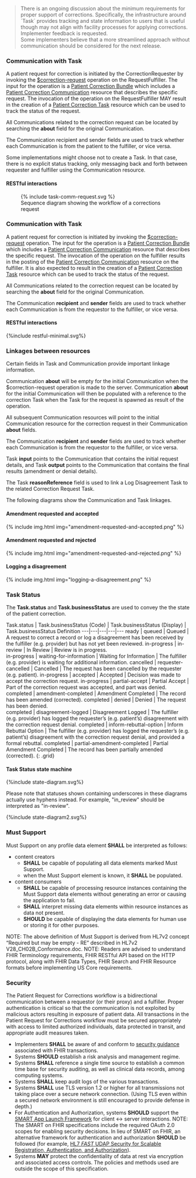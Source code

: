 
<blockquote class="stu-note">
There is an ongoing discussion about the minimum requirements for proper support of corrections.  Specifically, the infrastructure around `Task` provides tracking and state information to users that is useful though may not align with facility processes for applying corrections.  Implementer feedback is requested.<br />
Some implementers believe that a more streamlined approach without communication should be considered for the next release.</blockquote>

### Communication with Task

A patient request for correction is initiated by the CorrectionRequester by invoking the [$correction-request](OperationDefinition-correction-request.html) operation on the RequestFulfiller. The input for the operation is a [Patient Correction Bundle](StructureDefinition-patient-correction-bundle.html) which includes a  [Patient Correction Communication](StructureDefinition-patient-correction-communication.html) resource that describes the specific request. The invocation of the operation on the RequestFulfiller MAY result in the creation of a [Patient Correction Task](StructureDefinition-patient-correction-task.html) resource which can be used to track the status of the request. 

All Communications related to the correction request can be located by searching the **about** field for the original Communication.

The Communication recipient and sender fields are used to track whether each Communication is from the patient to the fulfiller, or vice versa.

Some implementations might choose not to create a Task.  In that case, there is no explicit status tracking, only messaging back and forth between requester and fulfiller using the Communication resource.


#### RESTful interactions

<figure>
  {% include task-comm-request.svg %}
  <figcaption>Sequence diagram showing the workflow of a corrections request</figcaption>
</figure>


### Communication with Task

A patient request for correction is initiated by invoking the [$correction-request](OperationDefinition-correction-request.html) operation. The input for the operation is a [Patient Correction Bundle](StructureDefinition-patient-correction-bundle.html) which includes a  [Patient Correction Communication](StructureDefinition-patient-correction-communication.html) resource that describes the specific request. The invocation of the operation on the fulfiller results in the posting of the [Patient Correction Communication](StructureDefinition-patient-correction-communication.html) resource on the fulfiller.  It is also expected to result in the creation of a [Patient Correction Task](StructureDefinition-patient-correction-task.html) resource which can be used to track the status of the request. 

All Communications related to the correction request can be located by searching the **about** field for the original Communication.

The Communication **recipient** and **sender** fields are used to track whether each Communication is from the requestor to the fulfiller, or vice versa.

#### RESTful interactions

<div>
{%include restful-minimal.svg%}
</div>

### Linkages between resources

Certain fields in Task and Communication provide important linkage information.

Communication **about** will be empty for the initial Communication when the $correction-request operation is made to the server.  Communication **about** for the initial Communication will then be populated with a reference to the correction Task when the Task for the request is spawned as result of the operation.

All subsequent Communication resources will point to the initial Communication resource for the correction request in their Communication **about** fields.

The Communication **recipient** and **sender** fields are used to track whether each Communication is from the requestor to the fulfiller, or vice versa.

Task **input** points to the Communication that contains the initial request details, and Task **output** points to the Communication that contains the final results (amendment or denial details).

The Task **reasonReference** field is used to link a Log Disagreement Task to the related Correction Request Task.

The following diagrams show the Communication and Task linkages.

#### Amendment requested and accepted

{% include img.html img="amendment-requested-and-accepted.png" %}

#### Amendment requested and rejected

{% include img.html img="amendment-requested-and-rejected.png" %}

#### Logging a disagreement

{% include img.html img="logging-a-disagreement.png" %}

### Task Status

The **Task.status** and **Task.businessStatus** are used to convey the the state of the patient correction.

Task.status | Task.businessStatus (Code) | Task.businessStatus (Display) | Task.businessStatus Definition
---|---|---|---|---
ready | queued | Queued | A request to correct a record or log a disagreement has been received by the fulfiller (e.g. provider) but has not yet been reviewed.
in-progress | in-review | In Review | Review is in progress.  
in-progress | waiting-for-information | Waiting for Information | The fulfiller (e.g. provider) is waiting for additional information.
cancelled | requester-cancelled | Cancelled | The request has been cancelled by the requester (e.g. patient).
in-progress | accepted | Accepted | Decision was made to accept the correction request.
in-progress | partial-accept | Partial Accept | Part of the correction request was accepted, and part was denied.  
completed | amendment-completed | Amendment Completed | The record has been amended (corrected).
completed | denied | Denied | The request has been denied.  
completed | disagreement-logged | Disagreement Logged | The fulfiller (e.g. provider) has logged the requester’s (e.g. patient’s) disagreement with the correction request denial.
completed | inform-rebuttal-option | Inform Rebuttal Option | The fulfiller (e.g. provider) has logged the requester’s (e.g. patient’s) disagreement with the correction request denial, and provided a formal rebuttal.
completed |  partial-amendment-completed | Partial Amendment Completed |  The record has been partially amended (corrected).
{: .grid}

#### Task Status state machine

<div>{%include state-diagram.svg%}</div>

Please note that statuses shown containing underscores in these diagrams actually use hyphens instead. For example, "in_review" should be interpreted as "in-review".
<div>{%include state-diagram2.svg%}</div>

### Must Support

Must Support on any profile data element **SHALL** be interpreted as follows:

* content creators  
  * **SHALL** be capable of populating all data elements marked Must Support.
  * when the Must Support element is known, it **SHALL** be populated.
* content consumers 
  * **SHALL** be capable of processing resource instances containing the Must Support data elements without generating an error or causing the application to fail. 
  * **SHALL** interpret missing data elements within resource instances as data not present.
  * **SHOULD** be capable of displaying the data elements for human use or storing it for other purposes.
  
NOTE: The above definition of Must Support is derived from HL7v2 concept “Required but may be empty - RE” described in HL7v2 V28_CH02B_Conformance.doc.
NOTE: Readers are advised to understand FHIR Terminology requirements, FHIR RESTful API based on the HTTP protocol, along with FHIR Data Types, FHIR Search and FHIR Resource formats before implementing US Core requirements.

### Security

The Patient Request for Corrections workflow is a bidirectional communication between a requestor (or their proxy) and a fulfiller.  Proper authentication is critical so that the communication is not exploited by malicious actors resulting in exposure of patient data. All transactions in the Patient Request for Corrections workflow must be secured appropriately with access to limited authorized individuals, data protected in transit, and appropriate audit measures taken.

* Implementers **SHALL** be aware of and conform to [security guidance](http://hl7.org/fhir/R4/security.html) associated with FHIR transactions.  
* Systems **SHOULD** establish a risk analysis and management regime.   
* Systems **SHALL** reference a single time source to establish a common time base for security auditing, as well as clinical data records, among computing systems.
* Systems **SHALL** keep audit logs of the various transactions.
* Systems **SHALL** use TLS version 1.2 or higher for all transmissions not taking place over a secure network connection. (Using TLS even within a secured network environment is still encouraged to provide defense in depth.) 
* For Authentication and Authorization, systems **SHOULD** support the [SMART App Launch Framework](http://www.hl7.org/fhir/smart-app-launch/history.html) for client <-> server interactions. NOTE: The SMART on FHIR specifications include the required OAuth 2.0 scopes for enabling security decisions.  In lieu of SMART on FHIR, an alternative framework for authentication and authorization **SHOULD** be followed (for example, [HL7 <i>FAST</i> UDAP Security for Scalable Registration, Authentication, and Authorization](http://hl7.org/fhir/us/udap-security/b2b.html)).
* Systems **MAY** protect the confidentiality of data at rest via encryption and associated access controls. The policies and methods used are outside the scope of this specification.
